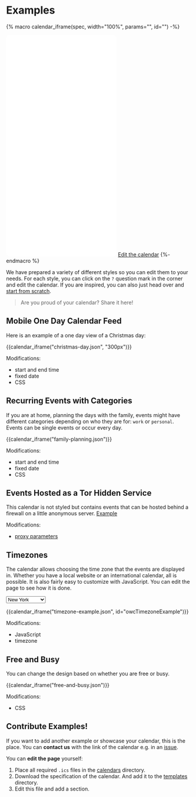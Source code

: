 
# Examples

<!-- Page level macros, see https://mkdocs-macros-plugin.readthedocs.io/en/latest/pages/#page-level-macros -->

{% macro calendar_iframe(spec, width="100%", params="", id="") -%}
<iframe class="open-web-calendar" id="{{id}}"
    style="background:url('https://raw.githubusercontent.com/niccokunzmann/open-web-calendar/master/static/img/loaders/circular-loader.gif') center center no-repeat; border-radius: 10px;"
    src="{{link.web}}/calendar.html?specification_url={{link.templates}}/{{spec}}&{{params}}"
    sandbox="allow-scripts allow-same-origin allow-top-navigation"
    allowTransparency="true" scrolling="no"
    frameborder="0" height="600px" width="{{width}}"></iframe>
<a href="{{link.web}}/index.html?specification_url={{link.templates}}/{{spec}}" target="_blank">Edit the calendar</a>
{%- endmacro %}


We have prepared a variety of different styles so you can edit them to your needs.
For each style, you can click on the `?` question mark in the corner
and edit the calendar.
If you are inspired, you can also just head over and [start from scratch]({{link.web}}).

> Are you proud of your calendar? Share it here!

## Mobile One Day Calendar Feed

Here is an example of a one day view of a Christmas day:

{{calendar_iframe("christmas-day.json", "300px")}}

Modifications:

- start and end time
- fixed date
- CSS

## Recurring Events with Categories

If you are at home, planning the days with the family, events might have
different categories depending on who they are for: `work` or `personal`.
Events can be single events or occur every day.

{{calendar_iframe("family-planning.json")}}

Modifications:

- start and end time
- fixed date
- CSS

## Events Hosted as a Tor Hidden Service

This calendar is not styled but contains events that can be hosted behind
a firewall on a little anonymous server. [Example](https://tor.open-web-calendar.hosted.quelltext.eu/calendar.html?url=http%3A%2F%2F3nbwmxezp5hfdylggjjegrkv5ljuhguyuisgotrjksepeyc2hax2lxyd.onion%2Fone-day-event-repeat-every-day.ics
)

Modifications:

- [proxy parameters](host/self.md#ssrf-protection-with-a-proxy-server)

## Timezones

The calendar allows choosing the time zone that the events are displayed in.
Whether you have a local website or an international calendar, all is possible.
It is also fairly easy to customize with JavaScript.
You can edit the page to see how it is done.

<select id="timezoneOption">
  <option value="America/New_York">New York</option>
  <option value="Europe/London">London</option>
  <option value="Asia/Singapore">Singapore</option>
  <option value="">My Time Zone</option>
</select>

{{calendar_iframe("timezone-example.json", id="owcTimezoneExample")}}

<script>
const originalUrl = owcTimezoneExample.src;
function changeTimezone() {
  console.log("change timezone: " + timezoneOption.value);
  owcTimezoneExample.src = originalUrl + (timezoneOption.value ? "timezone=" + timezoneOption.value : "");
  console.log("url: " + owcTimezoneExample.src);
}
changeTimezone();
timezoneOption.onchange = changeTimezone;
</script>

Modifications:

- JavaScript
- timezone

## Free and Busy

You can change the design based on whether you are free or busy.

{{calendar_iframe("free-and-busy.json")}}


Modifications:

- CSS

## Contribute Examples!

If you want to add another example or showcase your calendar, this is the place.
You can **contact us** with the link of the calendar e.g. in an [issue]({{link.issues}}).

You can **edit the page** yourself:

1. Place all required `.ics` files in the [calendars](https://github.com/niccokunzmann/open-web-calendar/tree/master/docs/assets/calendars) directory.
2. Download the specification of the calendar. And add it to the [templates](https://github.com/niccokunzmann/open-web-calendar/tree/master/docs/assets/templates) directory.
3. Edit this file and add a section.
